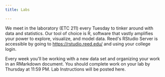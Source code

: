 ```yaml
---
title: Labs

---
```


We meet in the laboratory (ETC 211) every Tuesday to tinker around with data and statistics. Our tool of choice is R, software that vastly amplifies your power to explore, visualize, and model data. Reed's RStudio Server is accessible by going to https://rstudio.reed.edu/ and using your college login.

Every week you'll be working with a new data set and organizing your work in an RMarkdown document. You should complete work on your lab by Thursday at 11:59 PM.
Lab Instructions will be posted here.
